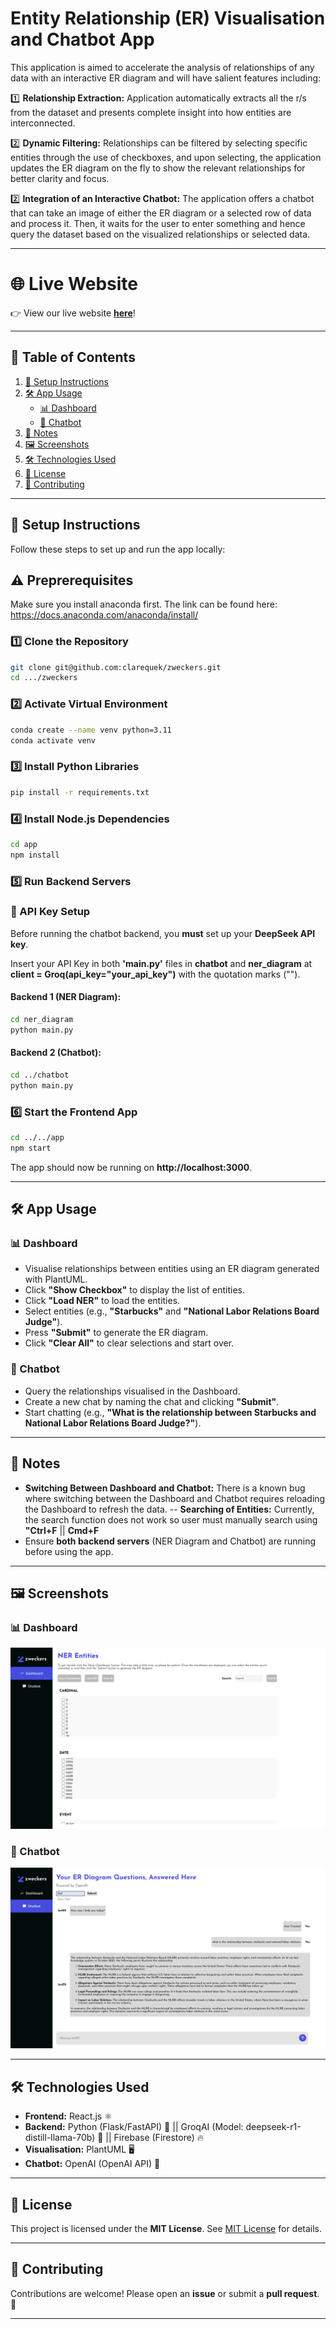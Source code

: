 # Entity Relationship (ER) Visualisation and Chatbot App

This application is aimed to accelerate the analysis of relationships of any data with an interactive ER diagram and will have salient features including:

1️⃣ **Relationship Extraction:** Application automatically extracts all the r/s from the dataset and presents complete insight into how entities are interconnected.
   
2️⃣ **Dynamic Filtering:** Relationships can be filtered by selecting specific entities through the use of checkboxes, and upon selecting, the application updates the ER diagram on the fly to show the relevant relationships for better clarity and focus.

2️⃣ **Integration of an Interactive Chatbot:** The application offers a chatbot that can take an image of either the ER diagram or a selected row of data and process it. Then, it waits for the user to enter something and hence query the dataset based on the visualized relationships or selected data.

---
# 🌐 Live Website
👉 View our live website [**here**](https://yourwebsite.com)!

---

## 📑 Table of Contents
1. [🚀 Setup Instructions](#-setup-instructions)
2. [🛠️ App Usage](#-app-usage)
   - [📊 Dashboard](#-dashboard)
   - [💬 Chatbot](#-chatbot)
3. [📝 Notes](#-notes)
4. [🖼️ Screenshots](#-screenshots)
5. [🛠️ Technologies Used](#-technologies-used)
6. [📜 License](#-license)
7. [🤝 Contributing](#-contributing)

---

## 🚀 Setup Instructions

Follow these steps to set up and run the app locally:

## ⚠️ Preprerequisites
Make sure you install anaconda first. The link can be found here: https://docs.anaconda.com/anaconda/install/

### 1️⃣ Clone the Repository
```bash
git clone git@github.com:clarequek/zweckers.git
cd .../zweckers
```

### 2️⃣ Activate Virtual Environment
```bash
conda create --name venv python=3.11
conda activate venv
```

### 3️⃣ Install Python Libraries
```bash
pip install -r requirements.txt
```

### 4️⃣ Install Node.js Dependencies
```bash
cd app
npm install
```

### 5️⃣ Run Backend Servers 

### 🔑 API Key Setup  
Before running the chatbot backend, you **must** set up your **DeepSeek API key**. 

Insert your API Key in both **'main.py'** files in **chatbot** and **ner_diagram** at **client = Groq(api_key="your_api_key")** with the quotation marks ("").

#### Backend 1 (NER Diagram): 
```bash
cd ner_diagram
python main.py
```

#### Backend 2 (Chatbot):
```bash
cd ../chatbot
python main.py
```
### 6️⃣ Start the Frontend App
```bash
cd ../../app
npm start
```
The app should now be running on **http://localhost:3000**.

---

## 🛠️ App Usage

### 📊 Dashboard
- Visualise relationships between entities using an ER diagram generated with PlantUML.
- Click **"Show Checkbox"** to display the list of entities.
- Click **"Load NER"** to load the entities.
- Select entities (e.g., **"Starbucks"** and **"National Labor Relations Board Judge"**).
- Press **"Submit"** to generate the ER diagram.
- Click **"Clear All"** to clear selections and start over.

### 💬 Chatbot
- Query the relationships visualised in the Dashboard.
- Create a new chat by naming the chat and clicking **"Submit"**.
- Start chatting (e.g., **"What is the relationship between Starbucks and National Labor Relations Board Judge?"**).

---

## 📝 Notes
- **Switching Between Dashboard and Chatbot:** There is a known bug where switching between the Dashboard and Chatbot requires reloading the Dashboard to refresh the data.
-- **Searching of Entities:** Currently, the search function does not work so user must manually search using **"Ctrl+F** || **Cmd+F**
- Ensure **both backend servers** (NER Diagram and Chatbot) are running before using the app.

---

## 🖼️ Screenshots
### 📊 Dashboard
![Dashboard Screenshot](screenshots/dashboard.png)

### 💬 Chatbot
![Chatbot Screenshot](screenshots/chatbot.png)  

---

## 🛠️ Technologies Used
- **Frontend:** React.js ⚛️
- **Backend:** Python (Flask/FastAPI) 🐍 || GroqAI (Model: deepseek-r1-distill-llama-70b) 🤖 || Firebase (Firestore) 🔥
- **Visualisation:** PlantUML 🖥️
- **Chatbot:** OpenAI (OpenAI API)  🤖

---

## 📜 License
This project is licensed under the **MIT License**. See [MIT License](LICENSE) for details.

---

## 🤝 Contributing
Contributions are welcome! Please open an **issue** or submit a **pull request**. 🚀

---


